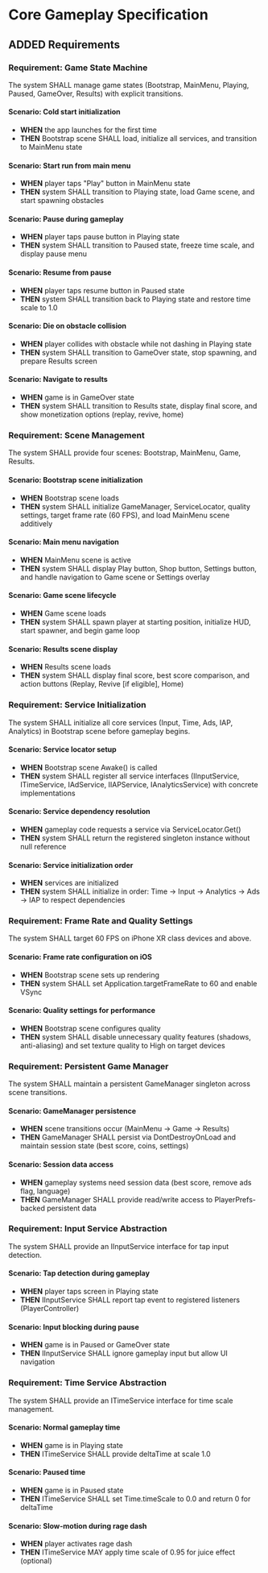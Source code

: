 # Core Gameplay Specification

## ADDED Requirements

### Requirement: Game State Machine
The system SHALL manage game states (Bootstrap, MainMenu, Playing, Paused, GameOver, Results) with explicit transitions.

#### Scenario: Cold start initialization
- **WHEN** the app launches for the first time
- **THEN** Bootstrap scene SHALL load, initialize all services, and transition to MainMenu state

#### Scenario: Start run from main menu
- **WHEN** player taps "Play" button in MainMenu state
- **THEN** system SHALL transition to Playing state, load Game scene, and start spawning obstacles

#### Scenario: Pause during gameplay
- **WHEN** player taps pause button in Playing state
- **THEN** system SHALL transition to Paused state, freeze time scale, and display pause menu

#### Scenario: Resume from pause
- **WHEN** player taps resume button in Paused state
- **THEN** system SHALL transition back to Playing state and restore time scale to 1.0

#### Scenario: Die on obstacle collision
- **WHEN** player collides with obstacle while not dashing in Playing state
- **THEN** system SHALL transition to GameOver state, stop spawning, and prepare Results screen

#### Scenario: Navigate to results
- **WHEN** game is in GameOver state
- **THEN** system SHALL transition to Results state, display final score, and show monetization options (replay, revive, home)

### Requirement: Scene Management
The system SHALL provide four scenes: Bootstrap, MainMenu, Game, Results.

#### Scenario: Bootstrap scene initialization
- **WHEN** Bootstrap scene loads
- **THEN** system SHALL initialize GameManager, ServiceLocator, quality settings, target frame rate (60 FPS), and load MainMenu scene additively

#### Scenario: Main menu navigation
- **WHEN** MainMenu scene is active
- **THEN** system SHALL display Play button, Shop button, Settings button, and handle navigation to Game scene or Settings overlay

#### Scenario: Game scene lifecycle
- **WHEN** Game scene loads
- **THEN** system SHALL spawn player at starting position, initialize HUD, start spawner, and begin game loop

#### Scenario: Results scene display
- **WHEN** Results scene loads
- **THEN** system SHALL display final score, best score comparison, and action buttons (Replay, Revive [if eligible], Home)

### Requirement: Service Initialization
The system SHALL initialize all core services (Input, Time, Ads, IAP, Analytics) in Bootstrap scene before gameplay begins.

#### Scenario: Service locator setup
- **WHEN** Bootstrap scene Awake() is called
- **THEN** system SHALL register all service interfaces (IInputService, ITimeService, IAdService, IIAPService, IAnalyticsService) with concrete implementations

#### Scenario: Service dependency resolution
- **WHEN** gameplay code requests a service via ServiceLocator.Get<T>()
- **THEN** system SHALL return the registered singleton instance without null reference

#### Scenario: Service initialization order
- **WHEN** services are initialized
- **THEN** system SHALL initialize in order: Time → Input → Analytics → Ads → IAP to respect dependencies

### Requirement: Frame Rate and Quality Settings
The system SHALL target 60 FPS on iPhone XR class devices and above.

#### Scenario: Frame rate configuration on iOS
- **WHEN** Bootstrap scene sets up rendering
- **THEN** system SHALL set Application.targetFrameRate to 60 and enable VSync

#### Scenario: Quality settings for performance
- **WHEN** Bootstrap scene configures quality
- **THEN** system SHALL disable unnecessary quality features (shadows, anti-aliasing) and set texture quality to High on target devices

### Requirement: Persistent Game Manager
The system SHALL maintain a persistent GameManager singleton across scene transitions.

#### Scenario: GameManager persistence
- **WHEN** scene transitions occur (MainMenu → Game → Results)
- **THEN** GameManager SHALL persist via DontDestroyOnLoad and maintain session state (best score, coins, settings)

#### Scenario: Session data access
- **WHEN** gameplay systems need session data (best score, remove ads flag, language)
- **THEN** GameManager SHALL provide read/write access to PlayerPrefs-backed persistent data

### Requirement: Input Service Abstraction
The system SHALL provide an IInputService interface for tap input detection.

#### Scenario: Tap detection during gameplay
- **WHEN** player taps screen in Playing state
- **THEN** IInputService SHALL report tap event to registered listeners (PlayerController)

#### Scenario: Input blocking during pause
- **WHEN** game is in Paused or GameOver state
- **THEN** IInputService SHALL ignore gameplay input but allow UI navigation

### Requirement: Time Service Abstraction
The system SHALL provide an ITimeService interface for time scale management.

#### Scenario: Normal gameplay time
- **WHEN** game is in Playing state
- **THEN** ITimeService SHALL provide deltaTime at scale 1.0

#### Scenario: Paused time
- **WHEN** game is in Paused state
- **THEN** ITimeService SHALL set Time.timeScale to 0.0 and return 0 for deltaTime

#### Scenario: Slow-motion during rage dash
- **WHEN** player activates rage dash
- **THEN** ITimeService MAY apply time scale of 0.95 for juice effect (optional)
